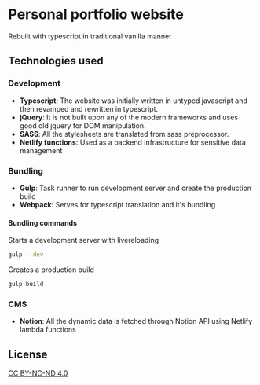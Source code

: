 # Personal portfolio website
Rebuilt with typescript in traditional vanilla manner

## Technologies used
### Development
  - **Typescript**: The website was initially written in untyped javascript and then revamped and rewritten in typescript.  
  - **jQuery**: It is not built upon any of the modern frameworks and uses good old jquery for DOM manipulation.  
  - **SASS**: All the stylesheets are translated from sass preprocessor.  
  - **Netlify functions**: Used as a backend infrastructure for sensitive data management
  
### Bundling
  - **Gulp**: Task runner to run development server and create the production build
  - **Webpack**: Serves for typescript translation and it's bundling
  
  #### Bundling commands
  
  Starts a development server with livereloading
  ```bash
  gulp --dev
  ```  
  
  Creates a production build
  ```bash
  gulp build
  ```
  
### CMS
   - **Notion**: All the dynamic data is fetched through Notion API using Netlify lambda functions

## License
[CC BY-NC-ND 4.0](https://creativecommons.org/licenses/by-nc-nd/4.0/legalcode)
